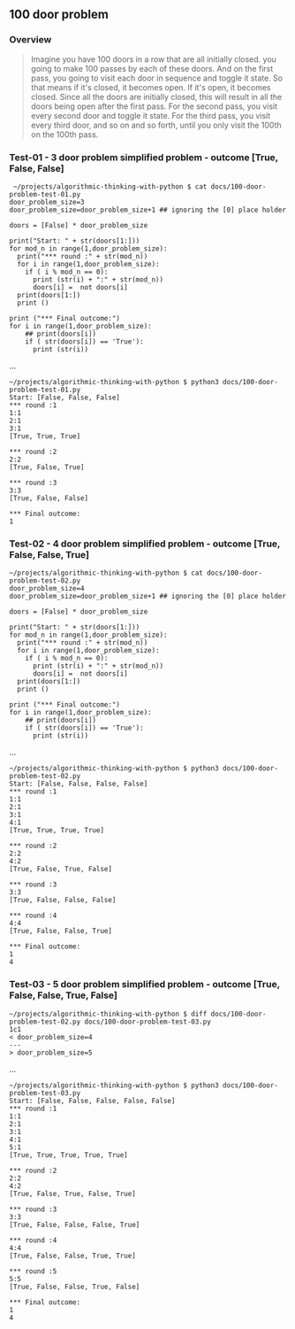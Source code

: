  ## 100 door problem

 ### Overview
 
 > Imagine you have 100 doors in a row that are all initially closed. you going to make 100 passes by each of these doors. And on the first pass, you going to visit each door in sequence and toggle it state. So that means if it's closed, it becomes open. If it's open, it becomes closed. Since all the doors are initially closed, this will result in all the doors being open after the first pass. For the second pass, you visit every second door and toggle it state. For the third pass, you visit every third door, and so on and so forth, until you only visit the 100th on the 100th pass.


### Test-01 - 3 door problem simplified problem - outcome [True, False, False]

```
 ~/projects/algorithmic-thinking-with-python $ cat docs/100-door-problem-test-01.py
door_problem_size=3
door_problem_size=door_problem_size+1 ## ignoring the [0] place holder

doors = [False] * door_problem_size

print("Start: " + str(doors[1:]))
for mod_n in range(1,door_problem_size):
  print("*** round :" + str(mod_n)) 
  for i in range(1,door_problem_size): 
    if ( i % mod_n == 0):
      print (str(i) + ":" + str(mod_n))
      doors[i] =  not doors[i]
  print(doors[1:])
  print ()
    
print ("*** Final outcome:")
for i in range(1,door_problem_size):
    ## print(doors[i])
    if ( str(doors[i]) == 'True'):
      print (str(i))  
```
...
```
~/projects/algorithmic-thinking-with-python $ python3 docs/100-door-problem-test-01.py
Start: [False, False, False]
*** round :1
1:1
2:1
3:1
[True, True, True]

*** round :2
2:2
[True, False, True]

*** round :3
3:3
[True, False, False]

*** Final outcome:
1
```

### Test-02 - 4 door problem simplified problem - outcome  [True, False, False, True]

```
~/projects/algorithmic-thinking-with-python $ cat docs/100-door-problem-test-02.py
door_problem_size=4
door_problem_size=door_problem_size+1 ## ignoring the [0] place holder

doors = [False] * door_problem_size

print("Start: " + str(doors[1:]))
for mod_n in range(1,door_problem_size):
  print("*** round :" + str(mod_n)) 
  for i in range(1,door_problem_size): 
    if ( i % mod_n == 0):
      print (str(i) + ":" + str(mod_n))
      doors[i] =  not doors[i]
  print(doors[1:])
  print ()
    
print ("*** Final outcome:")
for i in range(1,door_problem_size):
    ## print(doors[i])
    if ( str(doors[i]) == 'True'):
      print (str(i))  
```
...
```
~/projects/algorithmic-thinking-with-python $ python3 docs/100-door-problem-test-02.py
Start: [False, False, False, False]
*** round :1
1:1
2:1
3:1
4:1
[True, True, True, True]

*** round :2
2:2
4:2
[True, False, True, False]

*** round :3
3:3
[True, False, False, False]

*** round :4
4:4
[True, False, False, True]

*** Final outcome:
1
4
```

### Test-03 - 5 door problem simplified problem - outcome [True, False, False, True, False]

```
~/projects/algorithmic-thinking-with-python $ diff docs/100-door-problem-test-02.py docs/100-door-problem-test-03.py
1c1
< door_problem_size=4
---
> door_problem_size=5
```
...
```
~/projects/algorithmic-thinking-with-python $ python3 docs/100-door-problem-test-03.py
Start: [False, False, False, False, False]
*** round :1
1:1
2:1
3:1
4:1
5:1
[True, True, True, True, True]

*** round :2
2:2
4:2
[True, False, True, False, True]

*** round :3
3:3
[True, False, False, False, True]

*** round :4
4:4
[True, False, False, True, True]

*** round :5
5:5
[True, False, False, True, False]

*** Final outcome:
1
4
```